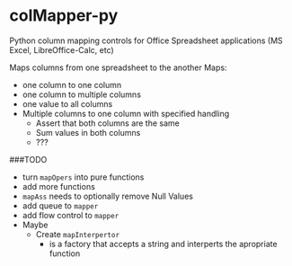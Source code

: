 colMapper-py
============

Python column mapping controls for Office Spreadsheet applications (MS Excel, LibreOffice-Calc, etc)

Maps columns from one spreadsheet to the another
Maps: 
  - one column to one column
  - one column to multiple columns
  - one value to all columns
  - Multiple columns to one column with specified handling
    + Assert that both columns are the same
    + Sum values in both columns
    + ???

###TODO

- turn `mapOpers` into pure functions
- add more functions
- `mapAss` needs to optionally remove Null Values
- add queue to `mapper`
- add flow control to `mapper`
- Maybe
  + Create `mapInterpertor`
    - is a factory that accepts a string and interperts the apropriate function
